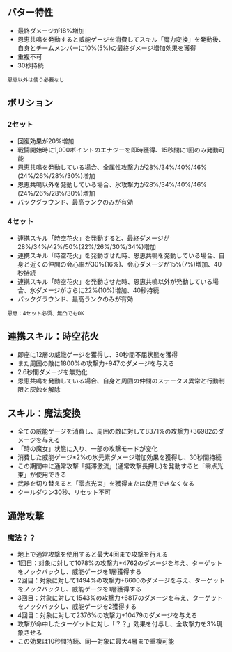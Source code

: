 

## バター特性

* 最終ダメージが18%増加
* 恩恵共鳴を発動すると威能ゲージを消費してスキル「魔力変換」を発動後、自身とチームメンバーに10%(5%)の最終ダメージ増加効果を獲得
* 重複不可
* 30秒持続

```
恩恵以外は使う必要なし
```

## ボリション

### 2セット
* 回復効果が20%増加
* 戦闘開始時に1,000ポイントのエナジーを即時獲得、15秒間に1回のみ発動可能
* 恩恵共鳴を発動している場合、全属性攻撃力が28%/34%/40%/46%(24%/26%/28%/30%)増加
* 恩恵共鳴以外を発動している場合、氷攻撃力が28%/34%/40%/46%(24%/26%/28%/30%)増加
* バックグラウンド、最高ランクのみが有効

### 4セット
* 連携スキル「時空花火」を発動すると、最終ダメージが28%/34%/42%/50%(22%/26%/30%/34%)増加
* 連携スキル「時空花火」を発動させた時、恩恵共鳴を発動している場合、自身と近くの仲間の会心率が30%(16%)、会心ダメージが15%(7%)増加、40秒持続
* 連携スキル「時空花火」を発動させた時、恩恵共鳴以外が発動している場合、氷ダメージがさらに22%(10%)増加、40秒持続
* バックグラウンド、最高ランクのみが有効

```
恩恵：4セット必須、無凸でもOK
```

## 連携スキル：時空花火
* 即座に12層の威能ゲージを獲得し、30秒間不屈状態を獲得
* また周囲の敵に1800%の攻撃力+947のダメージを与える
* 2.6秒間ダメージを無効化
* 恩恵共鳴を発動している場合、自身と周囲の仲間のステータス異常と行動制限と灰蝕を解除

## スキル：魔法変換
* 全ての威能ゲージを消費し、周囲の敵に対して8371%の攻撃力+36982のダメージを与える
* 「時の魔女」状態に入り、一部の攻撃モードが変化
* 消費した威能ゲージ*2%の氷元素ダメージ増加効果を獲得し、30秒間持続
* この期間中に通常攻撃「擬滞激流」(通常攻撃長押し)を発動すると「零点光束」が使用できる
* 武器を切り替えると「零点光束」を獲得または使用できなくなる
* クールダウン30秒、リセット不可

## 通常攻撃
### 魔法？？
* 地上で通常攻撃を使用すると最大4回まで攻撃を行える
* 1回目：対象に対して1078%の攻撃力+4762のダメージを与え、ターゲットをノックバックし、威能ゲージを1層獲得する
* 2回目：対象に対して1494%の攻撃力+6600のダメージを与え、ターゲットをノックバックし、威能ゲージを1層獲得する
* 3回目：対象に対して1543%の攻撃力+6817のダメージを与え、ターゲットをノックバックし、威能ゲージを2獲得する
* 4回目：対象に対して2376%の攻撃力+10479のダメージを与える
* 攻撃が命中したターゲットに対し「？？」効果を付与し、全攻撃力を3%現象させる
* この効果は10秒間持続、同一対象に最大4層まで重複可能








